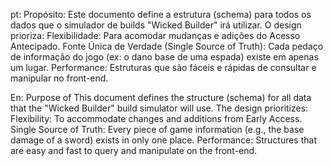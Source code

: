 pt:
Propósito: Este documento define a estrutura (schema) para todos os dados que o simulador de builds "Wicked Builder" irá utilizar. O design prioriza:
Flexibilidade: Para acomodar mudanças e adições do Acesso Antecipado.
Fonte Única de Verdade (Single Source of Truth): Cada pedaço de informação do jogo (ex: o dano base de uma espada) existe em apenas um lugar.
Performance: Estruturas que são fáceis e rápidas de consultar e manipular no front-end.

En:
Purpose of This document defines the structure (schema) for all data that the "Wicked Builder" build simulator will use. The design prioritizes: Flexibility: To accommodate changes and additions from Early Access. Single Source of Truth: Every piece of game information (e.g., the base damage of a sword) exists in only one place. Performance: Structures that are easy and fast to query and manipulate on the front-end.